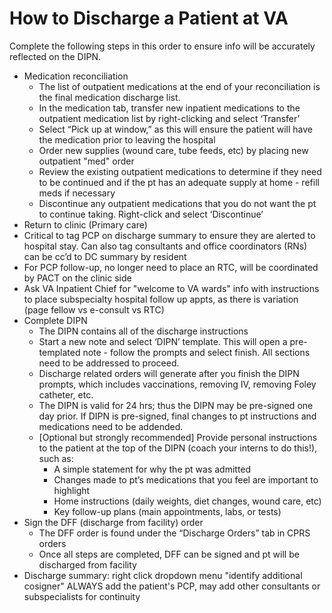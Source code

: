 # How to Discharge a Patient at VA

Complete the following steps in this order to ensure info will be
accurately reflected on the DIPN.

- Medication reconciliation
    - The list of outpatient medications at the end of your reconciliation
        is the final medication discharge list.
    - In the medication tab, transfer new inpatient medications to the
        outpatient medication list by right-clicking and select ‘Transfer’
    - Select “Pick up at window,” as this will ensure the patient will
        have the medication prior to leaving the hospital
    - Order new supplies (wound care, tube feeds, etc) by placing new
        outpatient "med" order
    - Review the existing outpatient medications to determine if they need
        to be continued and if the pt has an adequate supply at home -
        refill meds if necessary
    - Discontinue any outpatient medications that you do not want the pt
        to continue taking. Right-click and select ‘Discontinue’
- Return to clinic (Primary care)
- Critical to tag PCP on discharge summary to ensure they are alerted
    to hospital stay. Can also tag consultants and office coordinators
    (RNs) can be cc’d to DC summary by resident
- For PCP follow-up, no longer need to place an RTC, will be
    coordinated by PACT on the clinic side
- Ask VA Inpatient Chief for "welcome to VA wards" info with
    instructions to place subspecialty hospital follow up appts, as
    there is variation (page fellow vs e-consult vs RTC)
- Complete DIPN
    - The DIPN contains all of the discharge instructions
    - Start a new note and select ‘DIPN’ template. This will open a
        pre-templated note - follow the prompts and select finish. All
        sections need to be addressed to proceed.
    - Discharge related orders will generate after you finish the DIPN
        prompts, which includes vaccinations, removing IV, removing Foley
        catheter, etc.
    - The DIPN is valid for 24 hrs; thus the DIPN may be pre-signed one
        day prior. If DIPN is pre-signed, final changes to pt instructions
        and medications need to be addended.
    - \[Optional but strongly recommended\] Provide personal instructions
        to the patient at the top of the DIPN (coach your interns to do
        this!), such as:
        - A simple statement for why the pt was admitted
        - Changes made to pt’s medications that you feel are important to
            highlight
        - Home instructions (daily weights, diet changes, wound care, etc)
        - Key follow-up plans (main appointments, labs, or tests)
- Sign the DFF (discharge from facility) order
    - The DFF order is found under the “Discharge Orders” tab in CPRS
        orders
    - Once all steps are completed, DFF can be signed and pt will be
        discharged from facility
- Discharge summary: right click dropdown menu "identify additional
    cosigner" ALWAYS add the patient's PCP, may add other consultants or
    subspecialists for continuity
    
